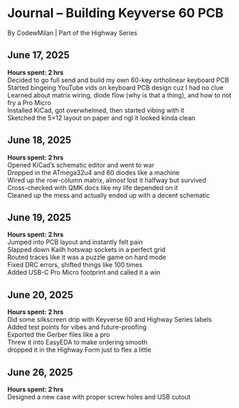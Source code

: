 # Journal – Building Keyverse 60 PCB  
By CodewMilan | Part of the Highway Series  

## June 17, 2025  
**Hours spent: 2 hrs**  
Decided to go full send and build my own 60-key ortholinear keyboard PCB  
Started bingeing YouTube vids on keyboard PCB design cuz I had no clue  
Learned about matrix wiring, diode flow (why is that a thing), and how to not fry a Pro Micro  
Installed KiCad, got overwhelmed, then started vibing with it  
Sketched the 5×12 layout on paper and ngl it looked kinda clean  

## June 18, 2025  
**Hours spent: 2 hrs**  
Opened KiCad’s schematic editor and went to war  
Dropped in the ATmega32u4 and 60 diodes like a machine  
Wired up the row-column matrix, almost lost it halfway but survived  
Cross-checked with QMK docs like my life depended on it  
Cleaned up the mess and actually ended up with a decent schematic  

## June 19, 2025  
**Hours spent: 2 hrs**  
Jumped into PCB layout and instantly felt pain  
Slapped down Kailh hotswap sockets in a perfect grid  
Routed traces like it was a puzzle game on hard mode  
Fixed DRC errors, shifted things like 100 times  
Added USB-C Pro Micro footprint and called it a win  

## June 20, 2025  
**Hours spent: 2 hrs**  
Did some silkscreen drip with Keyverse 60 and Highway Series labels  
Added test points for vibes and future-proofing  
Exported the Gerber files like a pro  
Threw it into EasyEDA to make ordering smooth  
dropped it in the Highway Form just to flex a little  

## June 26, 2025  
**Hours spent: 2 hrs**  
Designed a new case with proper screw holes and USB cutout  



